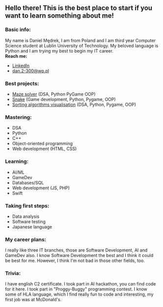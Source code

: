 <!--
**DanielYourSensei/danielyoursensei** is a ✨ _special_ ✨ repository because its `README.md` (this file) appears on your GitHub profile.

Here are some ideas to get you started:

- 🔭 I’m currently working on ...
- 🌱 I’m currently learning ...
- 👯 I’m looking to collaborate on ...
- 🤔 I’m looking for help with ...
- 💬 Ask me about ...
- 📫 How to reach me: ...
- 😄 Pronouns: ...
- ⚡ Fun fact: ...
-->

## Hello there! This is the best place to start if you want to learn something about me!

### Basic info:

  My name is Daniel Mędrek, I am from Poland and I am third year Computer Science student at Lublin University of Technology. My beloved language is Python and I am trying my best to begin my IT career.  
  **Reach me:**
  - [LinkedIn](https://www.linkedin.com/in/d-medrek/)
  - dan.2-300@wp.pl

### Best projects:

- [Maze solver](https://github.com/MedrekIT/Maze-solver) (DSA, Python PyGame OOP)
- [Snake](https://github.com/MedrekIT/Snake) (Game development, Python, Pygame, OOP)
- [Sorting algorithms visualisation](https://github.com/MedrekIT/Sorting-algorithms) (DSA, Python, Pygame, OOP)

### Mastering:

- DSA
- Python
- C++
- Object-oriented programming
- Web development (HTML, CSS)

### Learning:

- AI/ML
- GameDev
- Databases/SQL
- Web development (JS, PHP)
- Swift

### Taking first steps:

- Data analysis
- Software testing
- Japanese language

### My career plans:

  I really like three IT branches, those are Software Development, AI and GameDev also. I know Software Development the best and I think it could be best for me. However, I think I'm not bad in those other fields, too.

### Trivia:

  I have english C2 certificate. I took part in AI hackathon, you can find code for it here. I took part in "Proggy-Buggy" programming contest. I know some of HLA language, which I find really fun to code and interesting, my first job was at McDonald's.
